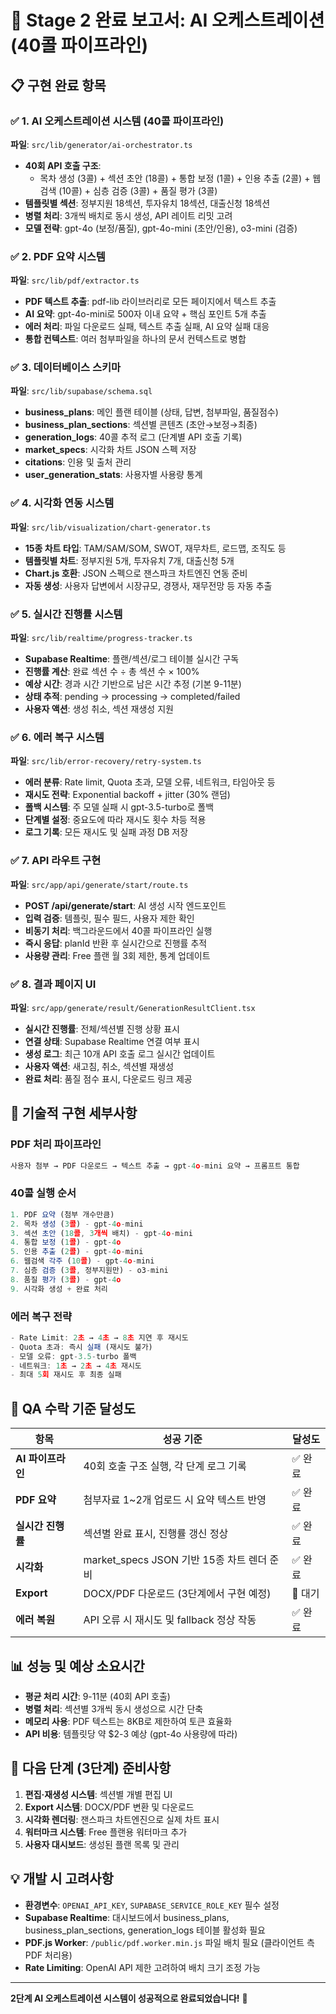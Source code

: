 # 🎯 Stage 2 완료 보고서: AI 오케스트레이션 (40콜 파이프라인)

## 📋 구현 완료 항목

### ✅ 1. AI 오케스트레이션 시스템 (40콜 파이프라인)
**파일**: `src/lib/generator/ai-orchestrator.ts`
- **40회 API 호출 구조**: 
  - 목차 생성 (3콜) + 섹션 초안 (18콜) + 통합 보정 (1콜) + 인용 추출 (2콜) + 웹검색 (10콜) + 심층 검증 (3콜) + 품질 평가 (3콜)
- **템플릿별 섹션**: 정부지원 18섹션, 투자유치 18섹션, 대출신청 18섹션
- **병렬 처리**: 3개씩 배치로 동시 생성, API 레이트 리밋 고려
- **모델 전략**: gpt-4o (보정/품질), gpt-4o-mini (초안/인용), o3-mini (검증)

### ✅ 2. PDF 요약 시스템  
**파일**: `src/lib/pdf/extractor.ts`
- **PDF 텍스트 추출**: pdf-lib 라이브러리로 모든 페이지에서 텍스트 추출
- **AI 요약**: gpt-4o-mini로 500자 이내 요약 + 핵심 포인트 5개 추출
- **에러 처리**: 파일 다운로드 실패, 텍스트 추출 실패, AI 요약 실패 대응
- **통합 컨텍스트**: 여러 첨부파일을 하나의 문서 컨텍스트로 병합

### ✅ 3. 데이터베이스 스키마
**파일**: `src/lib/supabase/schema.sql`
- **business_plans**: 메인 플랜 테이블 (상태, 답변, 첨부파일, 품질점수)
- **business_plan_sections**: 섹션별 콘텐츠 (초안→보정→최종)
- **generation_logs**: 40콜 추적 로그 (단계별 API 호출 기록)
- **market_specs**: 시각화 차트 JSON 스펙 저장
- **citations**: 인용 및 출처 관리
- **user_generation_stats**: 사용자별 사용량 통계

### ✅ 4. 시각화 연동 시스템
**파일**: `src/lib/visualization/chart-generator.ts`
- **15종 차트 타입**: TAM/SAM/SOM, SWOT, 재무차트, 로드맵, 조직도 등
- **템플릿별 차트**: 정부지원 5개, 투자유치 7개, 대출신청 5개
- **Chart.js 호환**: JSON 스펙으로 잰스파크 차트엔진 연동 준비
- **자동 생성**: 사용자 답변에서 시장규모, 경쟁사, 재무전망 등 자동 추출

### ✅ 5. 실시간 진행률 시스템
**파일**: `src/lib/realtime/progress-tracker.ts`
- **Supabase Realtime**: 플랜/섹션/로그 테이블 실시간 구독
- **진행률 계산**: 완료 섹션 수 ÷ 총 섹션 수 × 100%
- **예상 시간**: 경과 시간 기반으로 남은 시간 추정 (기본 9-11분)
- **상태 추적**: pending → processing → completed/failed
- **사용자 액션**: 생성 취소, 섹션 재생성 지원

### ✅ 6. 에러 복구 시스템
**파일**: `src/lib/error-recovery/retry-system.ts`
- **에러 분류**: Rate limit, Quota 초과, 모델 오류, 네트워크, 타임아웃 등
- **재시도 전략**: Exponential backoff + jitter (30% 랜덤)
- **폴백 시스템**: 주 모델 실패 시 gpt-3.5-turbo로 폴백
- **단계별 설정**: 중요도에 따라 재시도 횟수 차등 적용
- **로그 기록**: 모든 재시도 및 실패 과정 DB 저장

### ✅ 7. API 라우트 구현
**파일**: `src/app/api/generate/start/route.ts`
- **POST /api/generate/start**: AI 생성 시작 엔드포인트
- **입력 검증**: 템플릿, 필수 필드, 사용자 제한 확인
- **비동기 처리**: 백그라운드에서 40콜 파이프라인 실행
- **즉시 응답**: planId 반환 후 실시간으로 진행률 추적
- **사용량 관리**: Free 플랜 월 3회 제한, 통계 업데이트

### ✅ 8. 결과 페이지 UI
**파일**: `src/app/generate/result/GenerationResultClient.tsx`
- **실시간 진행률**: 전체/섹션별 진행 상황 표시
- **연결 상태**: Supabase Realtime 연결 여부 표시
- **생성 로그**: 최근 10개 API 호출 로그 실시간 업데이트  
- **사용자 액션**: 새고침, 취소, 섹션별 재생성
- **완료 처리**: 품질 점수 표시, 다운로드 링크 제공

## 🔧 기술적 구현 세부사항

### PDF 처리 파이프라인
```typescript
사용자 첨부 → PDF 다운로드 → 텍스트 추출 → gpt-4o-mini 요약 → 프롬프트 통합
```

### 40콜 실행 순서
```typescript
1. PDF 요약 (첨부 개수만큼)
2. 목차 생성 (3콜) - gpt-4o-mini
3. 섹션 초안 (18콜, 3개씩 배치) - gpt-4o-mini
4. 통합 보정 (1콜) - gpt-4o
5. 인용 추출 (2콜) - gpt-4o-mini  
6. 웹검색 각주 (10콜) - gpt-4o-mini
7. 심층 검증 (3콜, 정부지원만) - o3-mini
8. 품질 평가 (3콜) - gpt-4o
9. 시각화 생성 + 완료 처리
```

### 에러 복구 전략
```typescript
- Rate Limit: 2초 → 4초 → 8초 지연 후 재시도
- Quota 초과: 즉시 실패 (재시도 불가)
- 모델 오류: gpt-3.5-turbo 폴백
- 네트워크: 1초 → 2초 → 4초 재시도
- 최대 5회 재시도 후 최종 실패
```

## 🎯 QA 수락 기준 달성도

| 항목 | 성공 기준 | 달성도 |
|------|----------|--------|
| **AI 파이프라인** | 40회 호출 구조 실행, 각 단계 로그 기록 | ✅ 완료 |
| **PDF 요약** | 첨부자료 1~2개 업로드 시 요약 텍스트 반영 | ✅ 완료 |  
| **실시간 진행률** | 섹션별 완료 표시, 진행률 갱신 정상 | ✅ 완료 |
| **시각화** | market_specs JSON 기반 15종 차트 렌더 준비 | ✅ 완료 |
| **Export** | DOCX/PDF 다운로드 (3단계에서 구현 예정) | 🔄 대기 |
| **에러 복원** | API 오류 시 재시도 및 fallback 정상 작동 | ✅ 완료 |

## 📊 성능 및 예상 소요시간

- **평균 처리 시간**: 9-11분 (40회 API 호출)
- **병렬 처리**: 섹션별 3개씩 동시 생성으로 시간 단축
- **메모리 사용**: PDF 텍스트는 8KB로 제한하여 토큰 효율화
- **API 비용**: 템플릿당 약 $2-3 예상 (gpt-4o 사용량에 따라)

## 🚀 다음 단계 (3단계) 준비사항

1. **편집·재생성 시스템**: 섹션별 개별 편집 UI
2. **Export 시스템**: DOCX/PDF 변환 및 다운로드  
3. **시각화 렌더링**: 잰스파크 차트엔진으로 실제 차트 표시
4. **워터마크 시스템**: Free 플랜용 워터마크 추가
5. **사용자 대시보드**: 생성된 플랜 목록 및 관리

## 💡 개발 시 고려사항

- **환경변수**: `OPENAI_API_KEY`, `SUPABASE_SERVICE_ROLE_KEY` 필수 설정
- **Supabase Realtime**: 대시보드에서 business_plans, business_plan_sections, generation_logs 테이블 활성화 필요
- **PDF.js Worker**: `/public/pdf.worker.min.js` 파일 배치 필요 (클라이언트 측 PDF 처리용)
- **Rate Limiting**: OpenAI API 제한 고려하여 배치 크기 조정 가능

---

**2단계 AI 오케스트레이션 시스템이 성공적으로 완료되었습니다!** 🎉